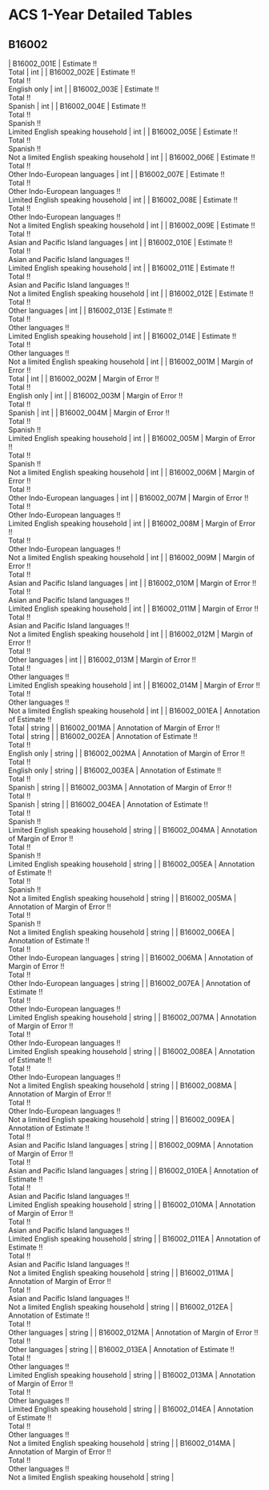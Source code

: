# ACS 1-Year Detailed Tables

## B16002

| B16002_001E | Estimate !!<br>Total | int |
| B16002_002E | Estimate !!<br>Total !!<br>English only | int |
| B16002_003E | Estimate !!<br>Total !!<br>Spanish | int |
| B16002_004E | Estimate !!<br>Total !!<br>Spanish !!<br>Limited English speaking household | int |
| B16002_005E | Estimate !!<br>Total !!<br>Spanish !!<br>Not a limited English speaking household | int |
| B16002_006E | Estimate !!<br>Total !!<br>Other Indo-European languages | int |
| B16002_007E | Estimate !!<br>Total !!<br>Other Indo-European languages !!<br>Limited English speaking household | int |
| B16002_008E | Estimate !!<br>Total !!<br>Other Indo-European languages !!<br>Not a limited English speaking household | int |
| B16002_009E | Estimate !!<br>Total !!<br>Asian and Pacific Island languages | int |
| B16002_010E | Estimate !!<br>Total !!<br>Asian and Pacific Island languages !!<br>Limited English speaking household | int |
| B16002_011E | Estimate !!<br>Total !!<br>Asian and Pacific Island languages !!<br>Not a limited English speaking household | int |
| B16002_012E | Estimate !!<br>Total !!<br>Other languages | int |
| B16002_013E | Estimate !!<br>Total !!<br>Other languages !!<br>Limited English speaking household | int |
| B16002_014E | Estimate !!<br>Total !!<br>Other languages !!<br>Not a limited English speaking household | int |
| B16002_001M | Margin of Error !!<br>Total | int |
| B16002_002M | Margin of Error !!<br>Total !!<br>English only | int |
| B16002_003M | Margin of Error !!<br>Total !!<br>Spanish | int |
| B16002_004M | Margin of Error !!<br>Total !!<br>Spanish !!<br>Limited English speaking household | int |
| B16002_005M | Margin of Error !!<br>Total !!<br>Spanish !!<br>Not a limited English speaking household | int |
| B16002_006M | Margin of Error !!<br>Total !!<br>Other Indo-European languages | int |
| B16002_007M | Margin of Error !!<br>Total !!<br>Other Indo-European languages !!<br>Limited English speaking household | int |
| B16002_008M | Margin of Error !!<br>Total !!<br>Other Indo-European languages !!<br>Not a limited English speaking household | int |
| B16002_009M | Margin of Error !!<br>Total !!<br>Asian and Pacific Island languages | int |
| B16002_010M | Margin of Error !!<br>Total !!<br>Asian and Pacific Island languages !!<br>Limited English speaking household | int |
| B16002_011M | Margin of Error !!<br>Total !!<br>Asian and Pacific Island languages !!<br>Not a limited English speaking household | int |
| B16002_012M | Margin of Error !!<br>Total !!<br>Other languages | int |
| B16002_013M | Margin of Error !!<br>Total !!<br>Other languages !!<br>Limited English speaking household | int |
| B16002_014M | Margin of Error !!<br>Total !!<br>Other languages !!<br>Not a limited English speaking household | int |
| B16002_001EA | Annotation of Estimate !!<br>Total | string |
| B16002_001MA | Annotation of Margin of Error !!<br>Total | string |
| B16002_002EA | Annotation of Estimate !!<br>Total !!<br>English only | string |
| B16002_002MA | Annotation of Margin of Error !!<br>Total !!<br>English only | string |
| B16002_003EA | Annotation of Estimate !!<br>Total !!<br>Spanish | string |
| B16002_003MA | Annotation of Margin of Error !!<br>Total !!<br>Spanish | string |
| B16002_004EA | Annotation of Estimate !!<br>Total !!<br>Spanish !!<br>Limited English speaking household | string |
| B16002_004MA | Annotation of Margin of Error !!<br>Total !!<br>Spanish !!<br>Limited English speaking household | string |
| B16002_005EA | Annotation of Estimate !!<br>Total !!<br>Spanish !!<br>Not a limited English speaking household | string |
| B16002_005MA | Annotation of Margin of Error !!<br>Total !!<br>Spanish !!<br>Not a limited English speaking household | string |
| B16002_006EA | Annotation of Estimate !!<br>Total !!<br>Other Indo-European languages | string |
| B16002_006MA | Annotation of Margin of Error !!<br>Total !!<br>Other Indo-European languages | string |
| B16002_007EA | Annotation of Estimate !!<br>Total !!<br>Other Indo-European languages !!<br>Limited English speaking household | string |
| B16002_007MA | Annotation of Margin of Error !!<br>Total !!<br>Other Indo-European languages !!<br>Limited English speaking household | string |
| B16002_008EA | Annotation of Estimate !!<br>Total !!<br>Other Indo-European languages !!<br>Not a limited English speaking household | string |
| B16002_008MA | Annotation of Margin of Error !!<br>Total !!<br>Other Indo-European languages !!<br>Not a limited English speaking household | string |
| B16002_009EA | Annotation of Estimate !!<br>Total !!<br>Asian and Pacific Island languages | string |
| B16002_009MA | Annotation of Margin of Error !!<br>Total !!<br>Asian and Pacific Island languages | string |
| B16002_010EA | Annotation of Estimate !!<br>Total !!<br>Asian and Pacific Island languages !!<br>Limited English speaking household | string |
| B16002_010MA | Annotation of Margin of Error !!<br>Total !!<br>Asian and Pacific Island languages !!<br>Limited English speaking household | string |
| B16002_011EA | Annotation of Estimate !!<br>Total !!<br>Asian and Pacific Island languages !!<br>Not a limited English speaking household | string |
| B16002_011MA | Annotation of Margin of Error !!<br>Total !!<br>Asian and Pacific Island languages !!<br>Not a limited English speaking household | string |
| B16002_012EA | Annotation of Estimate !!<br>Total !!<br>Other languages | string |
| B16002_012MA | Annotation of Margin of Error !!<br>Total !!<br>Other languages | string |
| B16002_013EA | Annotation of Estimate !!<br>Total !!<br>Other languages !!<br>Limited English speaking household | string |
| B16002_013MA | Annotation of Margin of Error !!<br>Total !!<br>Other languages !!<br>Limited English speaking household | string |
| B16002_014EA | Annotation of Estimate !!<br>Total !!<br>Other languages !!<br>Not a limited English speaking household | string |
| B16002_014MA | Annotation of Margin of Error !!<br>Total !!<br>Other languages !!<br>Not a limited English speaking household | string |

